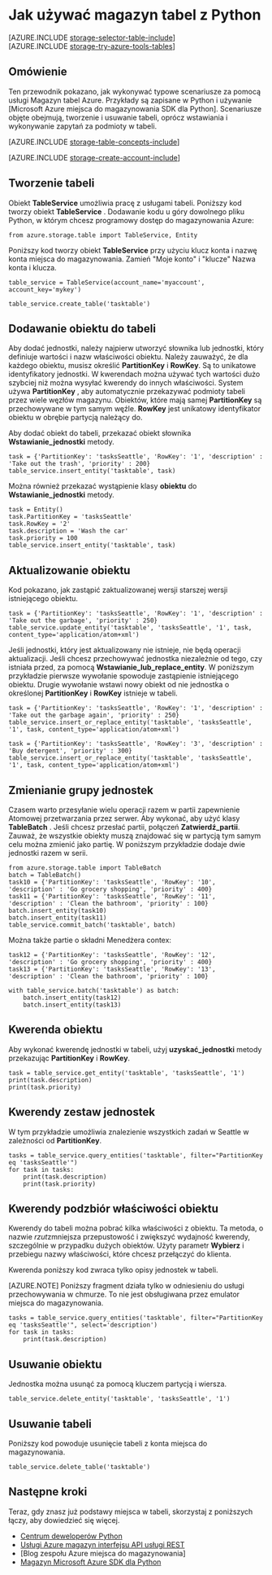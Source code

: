 <properties
    pageTitle="Jak używać magazyn tabel z Python | Microsoft Azure"
    description="Przechowywanie danych strukturalnych w chmurze przy użyciu magazyn tabel platformy Azure, magazynu danych NoSQL."
    services="storage"
    documentationCenter="python"
    authors="tamram"
    manager="carmonm"
    editor="tysonn"/>

<tags
    ms.service="storage"
    ms.workload="storage"
    ms.tgt_pltfrm="na"
    ms.devlang="python"
    ms.topic="article"
    ms.date="10/18/2016"
    ms.author="tamram"/>


# <a name="how-to-use-table-storage-from-python"></a>Jak używać magazyn tabel z Python

[AZURE.INCLUDE [storage-selector-table-include](../../includes/storage-selector-table-include.md)]
<br/>
[AZURE.INCLUDE [storage-try-azure-tools-tables](../../includes/storage-try-azure-tools-tables.md)]

## <a name="overview"></a>Omówienie

Ten przewodnik pokazano, jak wykonywać typowe scenariusze za pomocą usługi Magazyn tabel Azure. Przykłady są zapisane w Python i używanie [Microsoft Azure miejsca do magazynowania SDK dla Python]. Scenariusze objęte obejmują, tworzenie i usuwanie tabeli, oprócz wstawiania i wykonywanie zapytań za podmioty w tabeli.

[AZURE.INCLUDE [storage-table-concepts-include](../../includes/storage-table-concepts-include.md)]

[AZURE.INCLUDE [storage-create-account-include](../../includes/storage-create-account-include.md)]

## <a name="create-a-table"></a>Tworzenie tabeli

Obiekt **TableService** umożliwia pracę z usługami tabeli. Poniższy kod tworzy obiekt **TableService** . Dodawanie kodu u góry dowolnego pliku Python, w którym chcesz programowy dostęp do magazynowania Azure:

    from azure.storage.table import TableService, Entity

Poniższy kod tworzy obiekt **TableService** przy użyciu klucz konta i nazwę konta miejsca do magazynowania.  Zamień "Moje konto" i "klucze" Nazwa konta i klucza.

    table_service = TableService(account_name='myaccount', account_key='mykey')

    table_service.create_table('tasktable')

## <a name="add-an-entity-to-a-table"></a>Dodawanie obiektu do tabeli

Aby dodać jednostki, należy najpierw utworzyć słownika lub jednostki, który definiuje wartości i nazw właściwości obiektu. Należy zauważyć, że dla każdego obiektu, musisz określić **PartitionKey** i **RowKey**. Są to unikatowe identyfikatory jednostki. W kwerendach można używać tych wartości dużo szybciej niż można wysyłać kwerendy do innych właściwości. System używa **PartitionKey** , aby automatycznie przekazywać podmioty tabeli przez wiele węzłów magazynu.
Obiektów, które mają samej **PartitionKey** są przechowywane w tym samym węźle. **RowKey** jest unikatowy identyfikator obiektu w obrębie partycją należący do.

Aby dodać obiekt do tabeli, przekazać obiekt słownika **Wstawianie\_jednostki** metody.

    task = {'PartitionKey': 'tasksSeattle', 'RowKey': '1', 'description' : 'Take out the trash', 'priority' : 200}
    table_service.insert_entity('tasktable', task)

Można również przekazać wystąpienie klasy **obiektu** do **Wstawianie\_jednostki** metody.

    task = Entity()
    task.PartitionKey = 'tasksSeattle'
    task.RowKey = '2'
    task.description = 'Wash the car'
    task.priority = 100
    table_service.insert_entity('tasktable', task)

## <a name="update-an-entity"></a>Aktualizowanie obiektu

Kod pokazano, jak zastąpić zaktualizowanej wersji starszej wersji istniejącego obiektu.

    task = {'PartitionKey': 'tasksSeattle', 'RowKey': '1', 'description' : 'Take out the garbage', 'priority' : 250}
    table_service.update_entity('tasktable', 'tasksSeattle', '1', task, content_type='application/atom+xml')

Jeśli jednostki, który jest aktualizowany nie istnieje, nie będą operacji aktualizacji. Jeśli chcesz przechowywać jednostka niezależnie od tego, czy istniała przed, za pomocą **Wstawianie\_lub\_replace_entity**.
W poniższym przykładzie pierwsze wywołanie spowoduje zastąpienie istniejącego obiektu. Drugie wywołanie wstawi nowy obiekt od nie jednostka o określonej **PartitionKey** i **RowKey** istnieje w tabeli.

    task = {'PartitionKey': 'tasksSeattle', 'RowKey': '1', 'description' : 'Take out the garbage again', 'priority' : 250}
    table_service.insert_or_replace_entity('tasktable', 'tasksSeattle', '1', task, content_type='application/atom+xml')

    task = {'PartitionKey': 'tasksSeattle', 'RowKey': '3', 'description' : 'Buy detergent', 'priority' : 300}
    table_service.insert_or_replace_entity('tasktable', 'tasksSeattle', '1', task, content_type='application/atom+xml')

## <a name="change-a-group-of-entities"></a>Zmienianie grupy jednostek

Czasem warto przesyłanie wielu operacji razem w partii zapewnienie Atomowej przetwarzania przez serwer. Aby wykonać, aby użyć klasy **TableBatch** . Jeśli chcesz przesłać partii, połączeń **Zatwierdź\_partii**. Zauważ, że wszystkie obiekty muszą znajdować się w partycją tym samym celu można zmienić jako partię. W poniższym przykładzie dodaje dwie jednostki razem w serii.

    from azure.storage.table import TableBatch
    batch = TableBatch()
    task10 = {'PartitionKey': 'tasksSeattle', 'RowKey': '10', 'description' : 'Go grocery shopping', 'priority' : 400}
    task11 = {'PartitionKey': 'tasksSeattle', 'RowKey': '11', 'description' : 'Clean the bathroom', 'priority' : 100}
    batch.insert_entity(task10)
    batch.insert_entity(task11)
    table_service.commit_batch('tasktable', batch)

Można także partie o składni Menedżera contex:

    task12 = {'PartitionKey': 'tasksSeattle', 'RowKey': '12', 'description' : 'Go grocery shopping', 'priority' : 400}
    task13 = {'PartitionKey': 'tasksSeattle', 'RowKey': '13', 'description' : 'Clean the bathroom', 'priority' : 100}

    with table_service.batch('tasktable') as batch:
        batch.insert_entity(task12)
        batch.insert_entity(task13)


## <a name="query-for-an-entity"></a>Kwerenda obiektu

Aby wykonać kwerendę jednostki w tabeli, użyj **uzyskać\_jednostki** metody przekazując **PartitionKey** i **RowKey**.

    task = table_service.get_entity('tasktable', 'tasksSeattle', '1')
    print(task.description)
    print(task.priority)

## <a name="query-a-set-of-entities"></a>Kwerendy zestaw jednostek

W tym przykładzie umożliwia znalezienie wszystkich zadań w Seattle w zależności od **PartitionKey**.

    tasks = table_service.query_entities('tasktable', filter="PartitionKey eq 'tasksSeattle'")
    for task in tasks:
        print(task.description)
        print(task.priority)

## <a name="query-a-subset-of-entity-properties"></a>Kwerendy podzbiór właściwości obiektu

Kwerendy do tabeli można pobrać kilka właściwości z obiektu.
Ta metoda, o nazwie *rzut*zmniejsza przepustowość i zwiększyć wydajność kwerendy, szczególnie w przypadku dużych obiektów. Użyty parametr **Wybierz** i przebiegu nazwy właściwości, które chcesz przełączyć do klienta.

Kwerenda poniższy kod zwraca tylko opisy jednostek w tabeli.

[AZURE.NOTE] Poniższy fragment działa tylko w odniesieniu do usługi przechowywania w chmurze. To nie jest obsługiwana przez emulator miejsca do magazynowania.

    tasks = table_service.query_entities('tasktable', filter="PartitionKey eq 'tasksSeattle'", select='description')
    for task in tasks:
        print(task.description)

## <a name="delete-an-entity"></a>Usuwanie obiektu

Jednostka można usunąć za pomocą kluczem partycją i wiersza.

    table_service.delete_entity('tasktable', 'tasksSeattle', '1')

## <a name="delete-a-table"></a>Usuwanie tabeli

Poniższy kod powoduje usunięcie tabeli z konta miejsca do magazynowania.

    table_service.delete_table('tasktable')

## <a name="next-steps"></a>Następne kroki

Teraz, gdy znasz już podstawy miejsca w tabeli, skorzystaj z poniższych łączy, aby dowiedzieć się więcej.

- [Centrum deweloperów Python](/develop/python/)
- [Usługi Azure magazyn interfejsu API usługi REST](http://msdn.microsoft.com/library/azure/dd179355)
- [Blog zespołu Azure miejsca do magazynowania]
- [Magazyn Microsoft Azure SDK dla Python]

[Azure blogu zespołu miejsca do magazynowania]: http://blogs.msdn.com/b/windowsazurestorage/
[Magazyn Microsoft Azure SDK dla Python]: https://github.com/Azure/azure-storage-python

